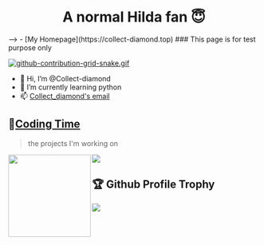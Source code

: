 <h1 align="center">
  A normal Hilda fan 😇
</h1>
-->
 - [My Homepage](https://collect-diamond.top)
### This page is for test purpose only

[![github-contribution-grid-snake.gif](https://i.postimg.cc/FK2FF0h4/github-contribution-grid-snake.gif)](https://postimg.cc/XZk6QGZH)
- 👋 Hi, I’m @Collect-diamond
- 🌱 I’m currently learning python
- 📫 [Collect_diamond's email](mailto:collect_diamond@outlook.com)
## 🌠[Coding Time](https://github.com/Collect-diamond)
> the projects I'm working on

<!-- ![My stats](https://github-readme-stats.vercel.app/api?username=Collect-diamond&theme=light&show_icons=true) -->
<!-- ![Top Langs](https://github-readme-stats.vercel.app/api/top-langs/?username=Collect-diamond&theme=light&langs_count=6) -->

<div>
    <img height="165" align="left" src="https://github-readme-stats.vercel.app/api?username=Collect-diamond&theme=light&show_icons=true" />
    <img src="https://github-readme-stats.vercel.app/api/top-langs/?username=Collect-diamond&theme=light&langs_count=6&layout=compact" />
</div>

## 🏆 Github Profile Trophy
<img src="https://github-profile-trophy.vercel.app/?username=Collect-diamond&column=8"/>



<!---
Collect-diamond/Collect-diamond is a ✨ special ✨ repository because its `README.md` (this file) appears on your GitHub profile.
You can click the Preview link to take a look at your changes.
--->
